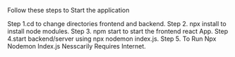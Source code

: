 Follow these steps to Start the application


Step 1.cd to  change directories frontend and backend.
Step 2.  npx install to install node modules.
Step 3. npm start to start the frontend react App.
Step 4.start backend/server using npx nodemon index.js.
Step 5. To Run  Npx  Nodemon Index.js Nesscarily Requires Internet.

